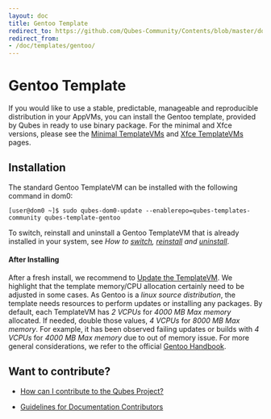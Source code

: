 ```yaml
---
layout: doc
title: Gentoo Template
redirect_to: https://github.com/Qubes-Community/Contents/blob/master/docs/os/templates/gentoo.md
redirect_from:
- /doc/templates/gentoo/
---
```


# Gentoo Template

If you would like to use a stable, predictable, manageable and reproducible distribution in your AppVMs, you can install the Gentoo template, provided by Qubes in ready to use binary package. For the minimal and Xfce versions, please see the [Minimal TemplateVMs] and [Xfce TemplateVMs] pages.


## Installation

The standard Gentoo TemplateVM can be installed with the following command in dom0:

    [user@dom0 ~]$ sudo qubes-dom0-update --enablerepo=qubes-templates-community qubes-template-gentoo

To switch, reinstall and uninstall a Gentoo TemplateVM that is already installed in your system, see *How to [switch], [reinstall] and [uninstall]*.

#### After Installing

After a fresh install, we recommend to [Update the TemplateVM](/doc/software-update-vm/). We highlight that the template memory/CPU allocation certainly need to be adjusted in some cases. As Gentoo is a *linux source distribution*, the template needs resources to perform updates or installing any packages. By default, each TemplateVM has *2 VCPUs* for *4000 MB Max memory* allocated. If needed, double those values, *4 VCPUs* for *8000 MB Max memory*. For example, it has been observed failing updates or builds with *4 VCPUs* for *4000 MB Max memory* due to out of memory issue. For more general considerations, we refer to the official [Gentoo Handbook].

## Want to contribute?

*   [How can I contribute to the Qubes Project?](/doc/contributing/)

*   [Guidelines for Documentation Contributors](/doc/doc-guidelines/)

[switch]: /doc/templates/#switching
[reinstall]: /doc/reinstall-template/
[uninstall]: /doc/templates/#uninstalling
[Minimal TemplateVMs]: /doc/templates/minimal/
[Xfce TemplateVMs]: /doc/templates/xfce/
[Gentoo Handbook]: https://wiki.gentoo.org/wiki/Handbook:AMD64